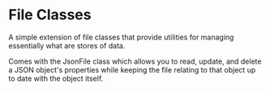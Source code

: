 # File Classes
A simple extension of file classes that provide utilities for managing essentially what are stores of data.

Comes with the JsonFile class which allows you to read, update, and delete a JSON object's properties while keeping the file relating to that object up to date with the object itself.
